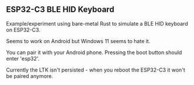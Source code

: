 ## ESP32-C3 BLE HID Keyboard

Example/experiment using bare-metal Rust to simulate a BLE HID keyboard on ESP32-C3.

Seems to work on Android but Windows 11 seems to hate it.

You can pair it with your Android phone. Pressing the boot button should enter 'esp32'.

Currently the LTK isn't persisted - when you reboot the ESP32-C3 it won't be paired anymore.
